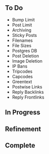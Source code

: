 ## To Do

- Bump Limit
- Post Limit
- Archiving
- Sticky Posts
- Filenames
- File Sizes
- Postgres DB
- Post Deletion
- Image Deletion
- IP Bans
- Tripcodes
- Capcodes
- Greentext
- Postwise Links
- Reply Backlinks
- Reply Frontlinks

## In Progress


## Refinement


## Complete

